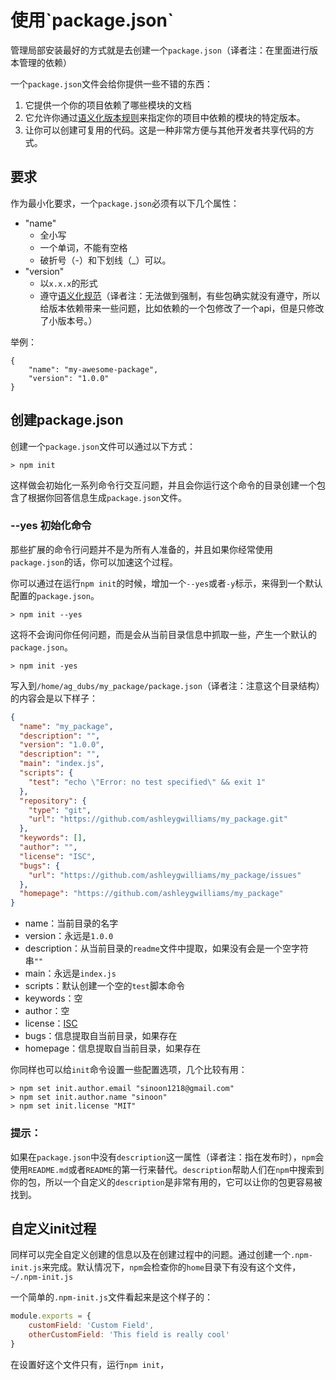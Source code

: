 # 使用\`package.json\`

管理局部安装最好的方式就是去创建一个`package.json`（译者注：在里面进行版本管理的依赖）

一个`package.json`文件会给你提供一些不错的东西：

1. 它提供一个你的项目依赖了哪些模块的文档
2. 它允许你通过[语义化版本规则](https://docs.npmjs.com/getting-started/semantic-versioning)来指定你的项目中依赖的模块的特定版本。
3. 让你可以创建可复用的代码。这是一种非常方便与其他开发者共享代码的方式。

## 要求

作为最小化要求，一个`package.json`必须有以下几个属性：

* "name"
  * 全小写
  * 一个单词，不能有空格
  * 破折号（-）和下划线（\_）可以。
* "version"
  * 以`x.x.x`的形式
  * 遵守[语义化规范](https://docs.npmjs.com/getting-started/semantic-versioning)（译者注：无法做到强制，有些包确实就没有遵守，所以给版本依赖带来一些问题，比如依赖的一个包修改了一个api，但是只修改了小版本号。）

举例：

```
{
    "name": "my-awesome-package",
    "version": "1.0.0"
}
```

## 创建package.json

创建一个`package.json`文件可以通过以下方式：

```
> npm init
```

这样做会初始化一系列命令行交互问题，并且会你运行这个命令的目录创建一个包含了根据你回答信息生成`package.json`文件。

### --yes 初始化命令

那些扩展的命令行问题并不是为所有人准备的，并且如果你经常使用`package.json`的话，你可以加速这个过程。

你可以通过在运行`npm init`的时候，增加一个`--yes`或者`-y`标示，来得到一个默认配置的`package.json`。

```
> npm init --yes
```

这将不会询问你任何问题，而是会从当前目录信息中抓取一些，产生一个默认的`package.json`。

```
> npm init -yes
```

写入到`/home/ag_dubs/my_package/package.json`（译者注：注意这个目录结构）的内容会是以下样子：

```json
{
  "name": "my_package",
  "description": "",
  "version": "1.0.0",
  "description": "",
  "main": "index.js",
  "scripts": {
    "test": "echo \"Error: no test specified\" && exit 1"
  },
  "repository": {
    "type": "git",
    "url": "https://github.com/ashleygwilliams/my_package.git"
  },
  "keywords": [],
  "author": "",
  "license": "ISC",
  "bugs": {
    "url": "https://github.com/ashleygwilliams/my_package/issues"
  },
  "homepage": "https://github.com/ashleygwilliams/my_package"
}
```

* name：当前目录的名字
* version：永远是`1.0.0`
* description：从当前目录的`readme`文件中提取，如果没有会是一个空字符串`""`
* main：永远是`index.js`
* scripts：默认创建一个空的`test`脚本命令
* keywords：空
* author：空
* license：[ISC](https://opensource.org/licenses/ISC)
* bugs：信息提取自当前目录，如果存在
* homepage：信息提取自当前目录，如果存在

你同样也可以给`init`命令设置一些配置选项，几个比较有用：

```
> npm set init.author.email "sinoon1218@gmail.com"
> npm set init.author.name "sinoon"
> npm set init.license "MIT"
```

### 提示：

如果在`package.json`中没有`description`这一属性（译者注：指在发布时），`npm`会使用`README.md`或者`README`的第一行来替代。`description`帮助人们在`npm`中搜索到你的包，所以一个自定义的`description`是非常有用的，它可以让你的包更容易被找到。

## 自定义init过程

同样可以完全自定义创建的信息以及在创建过程中的问题。通过创建一个`.npm-init.js`来完成。默认情况下，`npm`会检查你的`home`目录下有没有这个文件，`~/.npm-init.js`

一个简单的`.npm-init.js`文件看起来是这个样子的：

```js
module.exports = {
    customField: 'Custom Field',
    otherCustomField: 'This field is really cool'
}
```

在设置好这个文件只有，运行`npm init`，

